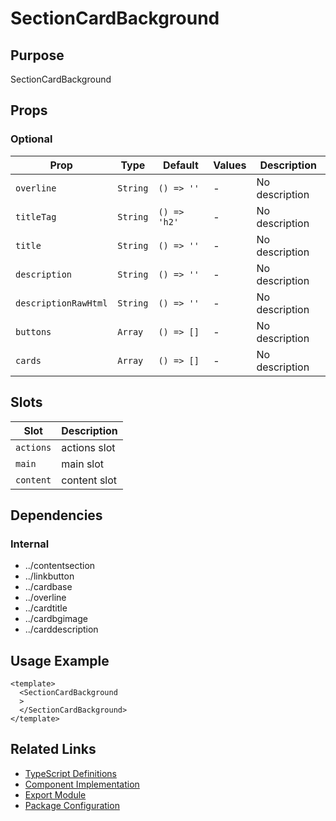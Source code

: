 # SectionCardBackground

## Purpose

SectionCardBackground

## Props

### Optional
| Prop | Type | Default | Values | Description |
|------|------|---------|--------|-------------|
| `overline` | `String` | `() => ''` | - | No description |
| `titleTag` | `String` | `() => 'h2'` | - | No description |
| `title` | `String` | `() => ''` | - | No description |
| `description` | `String` | `() => ''` | - | No description |
| `descriptionRawHtml` | `String` | `() => ''` | - | No description |
| `buttons` | `Array` | `() => []` | - | No description |
| `cards` | `Array` | `() => []` | - | No description |

## Slots

| Slot | Description |
|------|-------------|
| `actions` | actions slot |
| `main` | main slot |
| `content` | content slot |

## Dependencies

### Internal
- ../contentsection
- ../linkbutton
- ../cardbase
- ../overline
- ../cardtitle
- ../cardbgimage
- ../carddescription

## Usage Example

```vue
<template>
  <SectionCardBackground
  >
  </SectionCardBackground>
</template>
```

## Related Links

- [TypeScript Definitions](./SectionCardBackground.d.ts)
- [Component Implementation](./SectionCardBackground.vue)
- [Export Module](./sectioncardbackground.js)
- [Package Configuration](./package.json)
